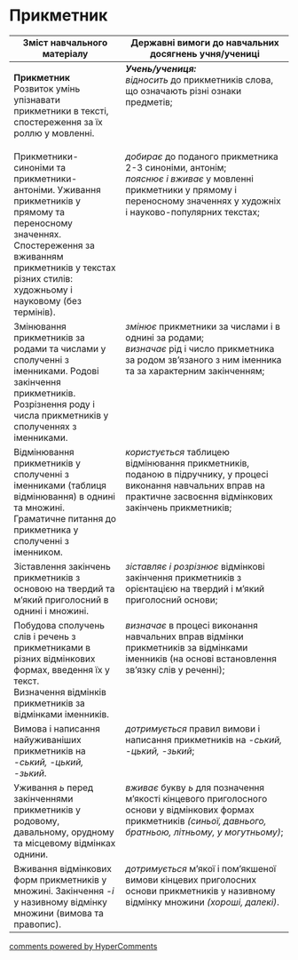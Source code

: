 <div id="hypercomments_widget" class="js-hypercomments-widget invisible"></div>

# Прикметник  

<table>
  <tr>
    <td width="40%" align="center"><b>Зміст навчального матеріалу</b></td>
    <td width="60%" align="center"><b>Державні вимоги до навчальних досягнень учня/учениці</b></td>
  </tr>
<tbody>
  <tr>
    <td width="40%" style="vertical-align:top !important;">
    <p><b>Прикметник</b><br>
Розвиток умінь упізнавати прикметники в тексті, спостереження за їх роллю у мовленні. </td>
    <td width="60%" style="vertical-align:top !important;">
<i><b>Учень/учениця:</b></i><br>
<i>відносить</i> до прикметників слова, що означають різні ознаки предметів;</td>
  </tr>
  <tr>
    <td width="40%" style="vertical-align:top !important;">
Прикметники-синоніми та прикметники-антоніми. Уживання прикметників у прямому та переносному значеннях. Спостереження за вживанням прикметників у текстах різних стилів: художньому і науковому (без термінів).</td>
    <td width="60%" style="vertical-align:top !important;">
<i>добирає</i> до поданого прикметника 2-3 синоніми, антонім;<br>
<i>пояснює і вживає</i> у мовленні прикметники у прямому і переносному значеннях у художніх і науково-популярних текстах;<br></td>
  </tr>
  <tr>
    <td width="40%" style="vertical-align:top !important;">
Змінювання прикметників за родами та числами у сполученні з іменниками. Родові закінчення прикметників. Розрізнення роду і числа прикметників у сполученнях з іменниками.</td>
    <td width="60%" style="vertical-align:top !important;">
<i>змінює</i> прикметники за числами і в однині за родами;<br>
<i>визначає</i> рід і число прикметника за родом зв’язаного з ним іменника та за характерним закінченням;<br></td>
  </tr>
  <tr>
    <td width="40%" style="vertical-align:top !important;">
Відмінювання прикметників у сполученні з іменниками (таблиця відмінювання) в однині та множині. Граматичне питання до прикметника у сполученні з іменником.</td>
    <td width="60%" style="vertical-align:top !important;">
<i>користується</i> таблицею відмінювання прикметників, поданою в підручнику, у процесі виконання навчальних вправ на практичне засвоєння відмінкових закінчень прикметників;</td>
  </tr>
  <tr>
    <td width="40%" style="vertical-align:top !important;">
Зіставлення закінчень прикметників з основою на твердий та м’який приголосний в однині і множині.</td>
    <td width="60%" style="vertical-align:top !important;">
<i>зіставляє і розрізнює</i> відмінкові закінчення прикметників з орієнтацією на твердий і м’який приголосний основи;</td>
  </tr>
  <tr>
    <td width="40%" style="vertical-align:top !important;">
Побудова сполучень слів і речень з прикметниками в різних відмінкових формах, введення їх у текст. <br>
Визначення відмінків прикметників за відмінками іменників. <br></td>
    <td width="60%" style="vertical-align:top !important;">
<i>визначає</i> в процесі виконання навчальних вправ відмінки прикметників за відмінками іменників (на основі встановлення зв’язку слів у реченні);</td>
  </tr>
  <tr>
    <td width="40%" style="vertical-align:top !important;">
Вимова і написання найуживаніших прикметників на <i>-ський, -цький, -зький</i>.</td>
    <td width="60%" style="vertical-align:top !important;"> 
<i>дотримується</i> правил вимови і написання прикметників на <i>-ський, -цький, -зький</i>;</td>
  </tr>
  <tr>
    <td width="40%" style="vertical-align:top !important;">
Уживання <i>ь</i> перед закінченнями прикметників у родовому, давальному, орудному та місцевому відмінках однини. </td>
    <td width="60%" style="vertical-align:top !important;"> 
<i>вживає</i> букву <i>ь</i> для позначення м’якості кінцевого приголосного основи у відмінкових формах прикметників <i>(синьої, давнього, братньою, літньому, у могутньому)</i>;</td>
  </tr>
  <tr>
    <td width="40%" style="vertical-align:top !important;">
Вживання відмінкових форм прикметників у множині. Закінчення <i>-і</i> у називному відмінку множини (вимова та правопис).</td>
    <td width="60%" style="vertical-align:top !important;"> 
<i>дотримується</i> м’якої і пом’якшеної вимови кінцевих приголосних основи прикметників у називному відмінку множини <i>(хороші, далекі)</i>.</td>
  </tr>
</tbody>
</table>

<div class="js-hypercomments-container">
<a href="http://hypercomments.com" class="hc-link" title="comments widget">comments powered by HyperComments</a>
</div>